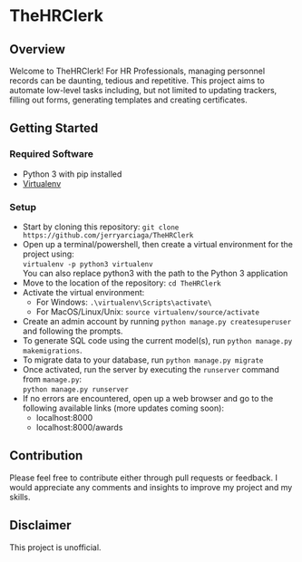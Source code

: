 # TheHRClerk

## Overview
Welcome to TheHRClerk! For HR Professionals, managing personnel records can be daunting, tedious and repetitive. This project aims to automate low-level tasks including, but not limited to updating trackers, filling out forms, generating templates and creating certificates.

## Getting Started
### Required Software
* Python 3 with pip installed
* <a href='https://pypi.org/project/virtualenv/'>Virtualenv</a>

### Setup
* Start by cloning this repository: `git clone https://github.com/jerryarciaga/TheHRClerk`
* Open up a terminal/powershell, then create a virtual environment for the project using:<br>
`virtualenv -p python3 virtualenv`<br>You can also replace python3 with the path to the Python 3 application
* Move to the location of the repository: `cd TheHRClerk`
* Activate the virtual environment:<br>
  * For Windows: `.\virtualenv\Scripts\activate\`
  * For MacOS/Linux/Unix: `source virtualenv/source/activate`
* Create an admin account by running `python manage.py createsuperuser` and following the prompts.
* To generate SQL code using the current model(s), run `python manage.py makemigrations`.
* To migrate data to your database, run `python manage.py migrate`
* Once activated, run the server by executing the `runserver` command from `manage.py`:<br>
  `python manage.py runserver`
* If no errors are encountered, open up a web browser and go to the following available links (more updates coming soon):
  * localhost:8000
  * localhost:8000/awards

## Contribution
Please feel free to contribute either through pull requests or feedback. I would appreciate any comments and insights to improve my project and my skills.

## Disclaimer
This project is unofficial.
